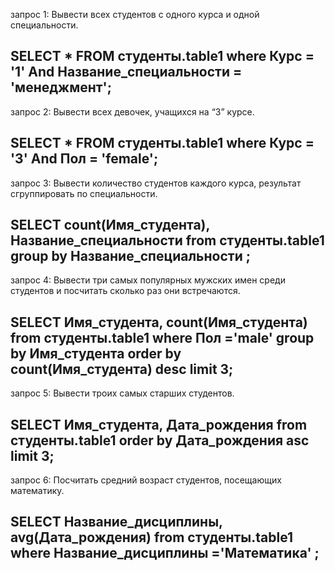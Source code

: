 запрос 1: Вывести всех студентов с одного курса и одной специальности.

SELECT * FROM студенты.table1 where Курс = '1' And Название_специальности = 'менеджмент';
---------------------------------------------------------------------------------------------------
запрос 2: Вывести всех девочек, учащихся на “3” курсе.

SELECT * FROM студенты.table1 where Курс = '3' And Пол = 'female';
---------------------------------------------------------------------------------------------------
запрос 3: Вывести количество студентов каждого курса, результат сгруппировать по специальности.

SELECT count(Имя_студента), Название_специальности from студенты.table1 group by Название_специальности ;
---------------------------------------------------------------------------------------------------
запрос 4: Вывести три самых популярных мужских имен среди студентов и посчитать сколько раз они встречаются.

SELECT Имя_студента, count(Имя_студента) from студенты.table1 where Пол ='male' group by Имя_студента order by count(Имя_студента) desc limit 3;
---------------------------------------------------------------------------------------------------
запрос 5: Вывести троих самых старших студентов.

SELECT Имя_студента, Дата_рождения from студенты.table1 order by Дата_рождения asc limit 3;
---------------------------------------------------------------------------------------------------
запрос 6: Посчитать средний возраст студентов, посещающих математику.

SELECT Название_дисциплины, avg(Дата_рождения) from студенты.table1 where Название_дисциплины ='Математика' ;
---------------------------------------------------------------------------------------------------
